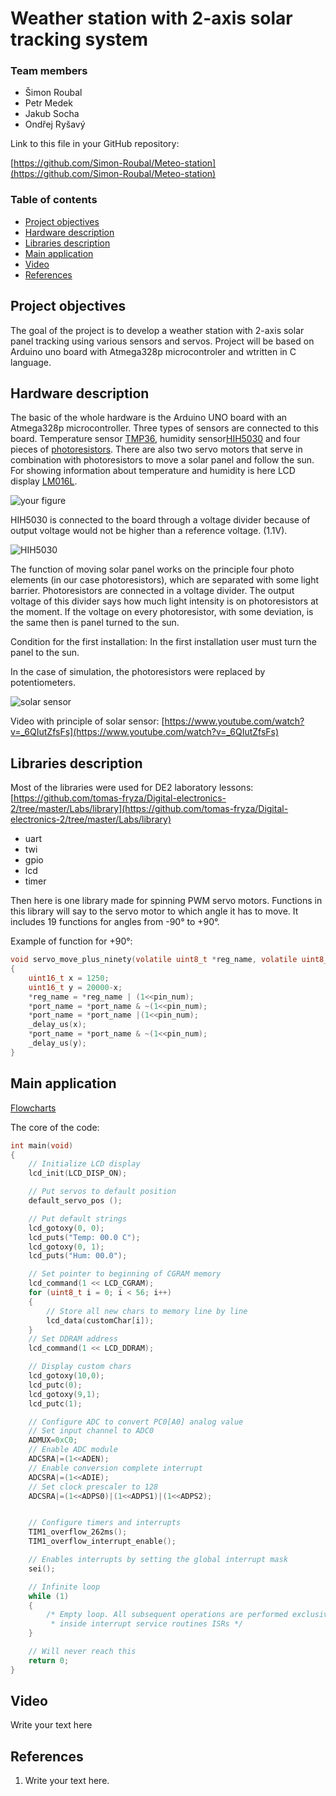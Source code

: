# Weather station with 2-axis solar tracking system

### Team members

* Šimon Roubal 
* Petr Medek 
* Jakub Socha 
* Ondřej Ryšavý 


Link to this file in your GitHub repository:

[https://github.com/Simon-Roubal/Meteo-station](https://github.com/Simon-Roubal/Meteo-station)

### Table of contents

* [Project objectives](#objectives)
* [Hardware description](#hardware)
* [Libraries description](#libs)
* [Main application](#main)
* [Video](#video)
* [References](#references)

<a name="objectives"></a>

## Project objectives

The goal of the project is to develop a weather station with 2-axis solar panel tracking using various sensors and servos. Project will be based on Arduino uno board with Atmega328p microcontroler and wtritten in C language.

<a name="hardware"></a>

## Hardware description

The basic of the whole hardware is the Arduino UNO board with an Atmega328p microcontroller. Three types of sensors are connected to this board. Temperature sensor [TMP36](https://www.analog.com/media/en/technical-documentation/data-sheets/TMP35_36_37.pdf), humidity sensor[HIH5030](https://sensing.honeywell.com/honeywell-sensing-hih5030-5031-series-product-sheet-009050-2-en.pdf) and four pieces of [photoresistors](https://dratek.cz/arduino/1073-fotorezistor-5mm-gl5539.html). There are also two servo motors that serve in combination with photoresistors to move a solar panel and follow the sun. For showing information about temperature and humidity is here LCD display [LM016L](https://www.datasheet-pdf.info/entry/LM016L).

![your figure]()

HIH5030 is connected to the board through a voltage divider because of output voltage would not be higher than a reference voltage. (1.1V).

![HIH5030](images/HIH-5030.png) 

The function of moving solar panel works on the principle four photo elements (in our case photoresistors), which are separated with some light barrier. Photoresistors are connected in a voltage divider. The output voltage of this divider says how much light intensity is on photoresistors at the moment. If the voltage on every photoresistor, with some deviation, is the same then is panel turned to the sun.

Condition for the first installation: In the first installation user must turn the panel to the sun.

In the case of simulation, the photoresistors were replaced by potentiometers.

![solar sensor](images/solar_sensor.png) 

Video with principle of solar sensor: [https://www.youtube.com/watch?v=_6QIutZfsFs](https://www.youtube.com/watch?v=_6QIutZfsFs)


<a name="libs"></a>

## Libraries description

Most of the libraries were used for DE2 laboratory lessons:
[https://github.com/tomas-fryza/Digital-electronics-2/tree/master/Labs/library](https://github.com/tomas-fryza/Digital-electronics-2/tree/master/Labs/library)
 - uart
 - twi
 - gpio
 - lcd 
 - timer


Then here is one library made for spinning PWM servo motors. Functions in this library will say to the servo motor to which angle it has to move. It includes 19 functions for angles from -90° to +90°. 

Example of function for +90°:
```c
void servo_move_plus_ninety(volatile uint8_t *reg_name, volatile uint8_t *port_name, uint8_t pin_num)
{
	uint16_t x = 1250;
	uint16_t y = 20000-x;
	*reg_name = *reg_name | (1<<pin_num);
	*port_name = *port_name & ~(1<<pin_num);
	*port_name = *port_name |(1<<pin_num);
	_delay_us(x);
	*port_name = *port_name & ~(1<<pin_num);
	_delay_us(y);
}
```

<a name="main"></a>

## Main application

[Flowcharts]()

The core of the code:
```c
int main(void)
{
    // Initialize LCD display
    lcd_init(LCD_DISP_ON);

    // Put servos to default position
    default_servo_pos ();

    // Put default strings
    lcd_gotoxy(0, 0);
    lcd_puts("Temp: 00.0 C");
    lcd_gotoxy(0, 1);
    lcd_puts("Hum: 00.0");

    // Set pointer to beginning of CGRAM memory
    lcd_command(1 << LCD_CGRAM);
    for (uint8_t i = 0; i < 56; i++)
    {
        // Store all new chars to memory line by line
        lcd_data(customChar[i]);
    }
    // Set DDRAM address
    lcd_command(1 << LCD_DDRAM);

    // Display custom chars
    lcd_gotoxy(10,0);
    lcd_putc(0);
    lcd_gotoxy(9,1);
    lcd_putc(1);

    // Configure ADC to convert PC0[A0] analog value
    // Set input channel to ADC0
    ADMUX=0xC0;
    // Enable ADC module
    ADCSRA|=(1<<ADEN);
    // Enable conversion complete interrupt
    ADCSRA|=(1<<ADIE);
    // Set clock prescaler to 128
    ADCSRA|=(1<<ADPS0)|(1<<ADPS1)|(1<<ADPS2);


    // Configure timers and interrupts
    TIM1_overflow_262ms();
    TIM1_overflow_interrupt_enable();

    // Enables interrupts by setting the global interrupt mask
    sei();

    // Infinite loop
    while (1)
    {
        /* Empty loop. All subsequent operations are performed exclusively 
         * inside interrupt service routines ISRs */
    }

    // Will never reach this
    return 0;
}
```

<a name="video"></a>

## Video

Write your text here

<a name="references"></a>

## References

1. Write your text here.
